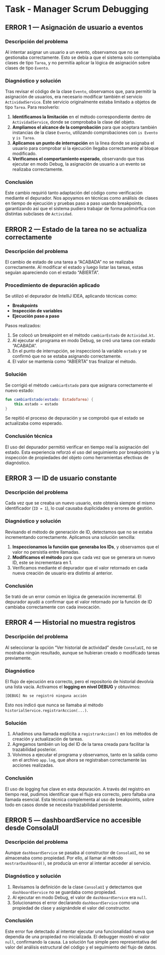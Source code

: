 # Task - Manager Scrum Debugging

## ERROR 1 — Asignación de usuario a eventos

### Descripción del problema

Al intentar asignar un usuario a un evento, observamos que no se gestionaba correctamente. Esto se debía a que el sistema solo contemplaba clases de tipo `Tarea`, y no permitía aplicar la lógica de asignación sobre clases de tipo `Evento`.

### Diagnóstico y solución

Tras revisar el código de la clase `Evento`, observamos que, para permitir la asignación de usuarios, era necesario modificar también el servicio `ActividadService`. Este servicio originalmente estaba limitado a objetos de tipo `Tarea`. Para resolverlo:

1. **Identificamos la limitación** en el método correspondiente dentro de `ActividadService`, donde se comprobaba la clase del objeto.
2. **Ampliamos el alcance de la comprobación** para que aceptara también instancias de la clase `Evento`, utilizando comprobaciones con `is Evento` y `is Tarea`.
3. **Aplicamos un punto de interrupción** en la línea donde se asignaba el usuario para comprobar si la ejecución llegaba correctamente al bloque modificado.
4. **Verificamos el comportamiento esperado**, observando que tras ejecutar en modo Debug, la asignación de usuario a un evento se realizaba correctamente.

### Conclusión

Este cambio requirió tanto adaptación del código como verificación mediante el depurador. Nos apoyamos en técnicas como análisis de clases en tiempo de ejecución y pruebas paso a paso usando breakpoints, garantizando así que el sistema pudiera trabajar de forma polimórfica con distintas subclases de `Actividad`.


## ERROR 2 — Estado de la tarea no se actualiza correctamente

### Descripción del problema

El cambio de estado de una tarea a “ACABADA” no se realizaba correctamente. Al modificar el estado y luego listar las tareas, estas seguían apareciendo con el estado “ABIERTA”.

### Procedimiento de depuración aplicado

Se utilizó el depurador de IntelliJ IDEA, aplicando técnicas como:

- **Breakpoints**
- **Inspección de variables**
- **Ejecución paso a paso**

Pasos realizados:

1. Se colocó un breakpoint en el método `cambiarEstado` de `Actividad.kt`.
2. Al ejecutar el programa en modo Debug, se creó una tarea con estado “ACABADA”.
3. En el punto de interrupción, se inspeccionó la variable `estado` y se confirmó que no se estaba asignando correctamente.
4. El valor se mantenía como “ABIERTA” tras finalizar el método.

### Solución

Se corrigió el método `cambiarEstado` para que asignara correctamente el nuevo estado:

```kotlin
fun cambiarEstado(estado: EstadoTarea) {
    this.estado = estado
}
```

Se repitió el proceso de depuración y se comprobó que el estado se actualizaba como esperado.

### Conclusión técnica

El uso del depurador permitió verificar en tiempo real la asignación del estado. Esta experiencia reforzó el uso del seguimiento por breakpoints y la inspección de propiedades del objeto como herramientas efectivas de diagnóstico.


## ERROR 3 — ID de usuario constante

### Descripción del problema

Cada vez que se creaba un nuevo usuario, este obtenía siempre el mismo identificador (`ID = 1`), lo cual causaba duplicidades y errores de gestión.

### Diagnóstico y solución

Revisando el método de generación de ID, detectamos que no se estaba incrementando correctamente. Aplicamos una solución sencilla:

1. **Inspeccionamos la función que generaba los IDs**, y observamos que el valor no persistía entre llamadas.
2. **Modificamos el método** para que cada vez que se generara un nuevo ID, este se incrementara en 1.
3. Verificamos mediante el depurador que el valor retornado en cada nueva creación de usuario era distinto al anterior.

### Conclusión

Se trató de un error común en lógica de generación incremental. El depurador ayudó a confirmar que el valor retornado por la función de ID cambiaba correctamente con cada invocación.


## ERROR 4 — Historial no muestra registros

### Descripción del problema

Al seleccionar la opción “Ver historial de actividad” desde `ConsolaUI`, no se mostraba ningún resultado, aunque se hubieran creado o modificado tareas previamente.

### Diagnóstico

El flujo de ejecución era correcto, pero el repositorio de historial devolvía una lista vacía. Activamos el **logging en nivel DEBUG** y obtuvimos:

```log
[DEBUG] No se registró ninguna acción
```

Esto nos indicó que nunca se llamaba al método `historialService.registrarAccion(...)`.

### Solución

1. Añadimos una llamada explícita a `registrarAccion()` en los métodos de creación y actualización de tareas.
2. Agregamos también un log del ID de la tarea creada para facilitar la trazabilidad posterior.
3. Volvimos a ejecutar el programa y observamos, tanto en la salida como en el archivo `app.log`, que ahora se registraban correctamente las acciones realizadas.

### Conclusión

El uso de logging fue clave en esta depuración. A través del registro en tiempo real, pudimos identificar que el flujo era correcto, pero faltaba una llamada esencial. Esta técnica complementa al uso de breakpoints, sobre todo en casos donde se necesita trazabilidad persistente.


## ERROR 5 — dashboardService no accesible desde ConsolaUI

### Descripción del problema

Aunque `dashboardService` se pasaba al constructor de `ConsolaUI`, no se almacenaba como propiedad. Por ello, al llamar al método `mostrarDashboard()`, se producía un error al intentar acceder al servicio.

### Diagnóstico y solución

1. Revisamos la definición de la clase `ConsolaUI` y detectamos que `dashboardService` no se guardaba como propiedad.
2. Al ejecutar en modo Debug, el valor de `dashboardService` era `null`.
3. Solucionamos el error declarando `dashboardService` como una propiedad de clase y asignándole el valor del constructor.

### Conclusión

Este error fue detectado al intentar ejecutar una funcionalidad nueva que dependía de una propiedad no inicializada. El debugger mostró el valor `null`, confirmando la causa. La solución fue simple pero representativa del valor del análisis estructural del código y el seguimiento del flujo de datos.
